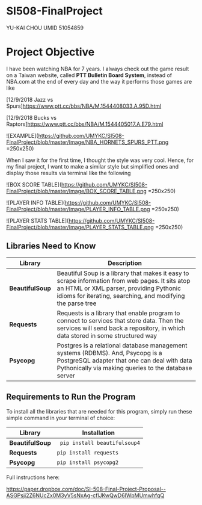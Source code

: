 # SI508-FinalProject
YU-KAI CHOU  UMID 51054859

# Project Objective
I have been watching NBA for 7 years. I always check out the game result on a Taiwan website, called **PTT Bulletin Board System**, instead of NBA.com at the end of every day and the way it performs those games are like

[12/9/2018 Jazz vs Spurs]https://www.ptt.cc/bbs/NBA/M.1544408033.A.95D.html

[12/9/2018 Bucks vs Raptors]https://www.ptt.cc/bbs/NBA/M.1544405017.A.E79.html

![EXAMPLE](https://github.com/UMYKC/SI508-FinalProject/blob/master/Image/NBA_HORNETS_SPURS_PTT.png =250x250)

When I saw it for the first time, I thought the style was very cool. Hence, for my final project, I want to make a similar style but simplified ones and display those results via terminal like the following

![BOX SCORE TABLE](https://github.com/UMYKC/SI508-FinalProject/blob/master/Image/BOX_SCORE_TABLE.png =250x250)

![PLAYER INFO TABLE](https://github.com/UMYKC/SI508-FinalProject/blob/master/Image/PLAYER_INFO_TABLE.png =250x250)

![PLAYER STATS TABLE](https://github.com/UMYKC/SI508-FinalProject/blob/master/Image/PLAYER_STATS_TABLE.png =250x250)



## Libraries Need to Know
| Library | Description |
| ---- | --- |
| **BeautifulSoup** | Beautiful Soup is a library that makes it easy to scrape information from web pages. It sits atop an HTML or XML parser, providing Pythonic idioms for iterating, searching, and modifying the parse tree|
| **Requests** | Requests is a library that enable program to connect to services that store data. Then the services will send back a repository, in which data stored in some structured way|
| **Psycopg** | Postgres is a relational database management systems (RDBMS). And, Psycopg is a PostgreSQL adapter that one can deal with data Pythonically via making queries to the database server|

## Requirements to Run the Program
To install all the libraries that are needed for this program, simply run these simple command in your terminal of choice:

| Library | Installation |
| ---- | --- |
| **BeautifulSoup** | ``` pip install beautifulsoup4```|
| **Requests** | ``` pip install requests ```|
| **Psycopg** | ``` pip install psycopg2 ```|



Full instructions here:

https://paper.dropbox.com/doc/SI-508-Final-Project-Proposal--ASGPsji2Z6NUcZx0M3yV5sNxAg-cflJKwQwD6IWpMUmwhfqQ
